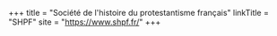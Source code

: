 +++
title = "Société de l'histoire du protestantisme français"
linkTitle = "SHPF"
site = "https://www.shpf.fr/"
+++